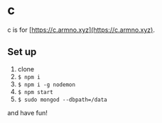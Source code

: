# c

c is for [https://c.armno.xyz](https://c.armno.xyz).

## Set up

1. clone
2. `$ npm i`
3. `$ npm i -g nodemon`
4. `$ npm start`
5. `$ sudo mongod --dbpath=/data`

and have fun!
